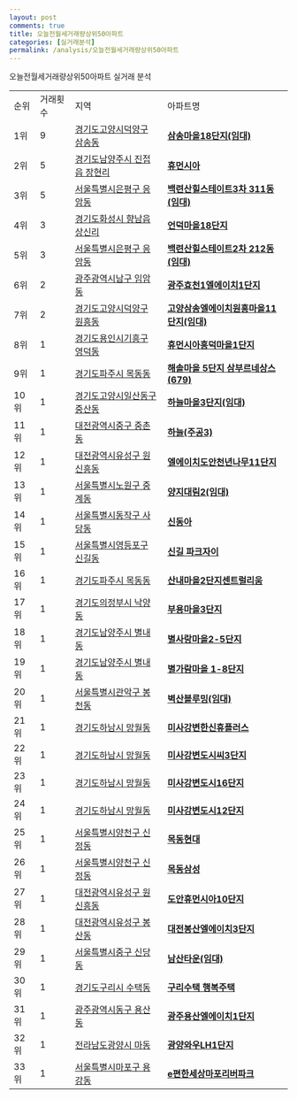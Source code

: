 ```yaml
---
layout: post
comments: true
title: 오늘전월세거래량상위50아파트
categories: [실거래분석]
permalink: /analysis/오늘전월세거래량상위50아파트
---
```


오늘전월세거래량상위50아파트 실거래 분석

<table>
  <tr>
    <td>순위</td>
    <td>거래횟수</td>
    <td>지역</td>
    <td>아파트명</td>
  </tr>

  <tr>
    <td>1위</td>
    <td>9</td>
    <td><a href="/apt/경기도고양시덕양구삼송동">경기도고양시덕양구 삼송동</a></td>
    <td colspan="4" style="font-weight: bold;"><a href="https://search.naver.com/search.naver?query=삼송동 삼송마을18단지(임대)">삼송마을18단지(임대)</a></td>
  </tr>

  <tr>
    <td>2위</td>
    <td>5</td>
    <td><a href="/apt/경기도남양주시진접읍 장현리">경기도남양주시 진접읍 장현리</a></td>
    <td colspan="4" style="font-weight: bold;"><a href="https://search.naver.com/search.naver?query=진접읍 장현리 휴먼시아">휴먼시아</a></td>
  </tr>

  <tr>
    <td>3위</td>
    <td>5</td>
    <td><a href="/apt/서울특별시은평구응암동">서울특별시은평구 응암동</a></td>
    <td colspan="4" style="font-weight: bold;"><a href="https://search.naver.com/search.naver?query=응암동 백련산힐스테이트3차 311동(임대)">백련산힐스테이트3차 311동(임대)</a></td>
  </tr>

  <tr>
    <td>4위</td>
    <td>3</td>
    <td><a href="/apt/경기도화성시향남읍 상신리">경기도화성시 향남읍 상신리</a></td>
    <td colspan="4" style="font-weight: bold;"><a href="https://search.naver.com/search.naver?query=향남읍 상신리 언덕마을18단지">언덕마을18단지</a></td>
  </tr>

  <tr>
    <td>5위</td>
    <td>3</td>
    <td><a href="/apt/서울특별시은평구응암동">서울특별시은평구 응암동</a></td>
    <td colspan="4" style="font-weight: bold;"><a href="https://search.naver.com/search.naver?query=응암동 백련산힐스테이트2차 212동(임대)">백련산힐스테이트2차 212동(임대)</a></td>
  </tr>

  <tr>
    <td>6위</td>
    <td>2</td>
    <td><a href="/apt/광주광역시남구임암동">광주광역시남구 임암동</a></td>
    <td colspan="4" style="font-weight: bold;"><a href="https://search.naver.com/search.naver?query=임암동 광주효천1엘에이치1단지">광주효천1엘에이치1단지</a></td>
  </tr>

  <tr>
    <td>7위</td>
    <td>2</td>
    <td><a href="/apt/경기도고양시덕양구원흥동">경기도고양시덕양구 원흥동</a></td>
    <td colspan="4" style="font-weight: bold;"><a href="https://search.naver.com/search.naver?query=원흥동 고양삼송엘에이치원흥마을11단지(임대)">고양삼송엘에이치원흥마을11단지(임대)</a></td>
  </tr>

  <tr>
    <td>8위</td>
    <td>1</td>
    <td><a href="/apt/경기도용인시기흥구영덕동">경기도용인시기흥구 영덕동</a></td>
    <td colspan="4" style="font-weight: bold;"><a href="https://search.naver.com/search.naver?query=영덕동 휴먼시아흥덕마을1단지">휴먼시아흥덕마을1단지</a></td>
  </tr>

  <tr>
    <td>9위</td>
    <td>1</td>
    <td><a href="/apt/경기도파주시목동동">경기도파주시 목동동</a></td>
    <td colspan="4" style="font-weight: bold;"><a href="https://search.naver.com/search.naver?query=목동동 해솔마을 5단지 삼부르네상스(679)">해솔마을 5단지 삼부르네상스(679)</a></td>
  </tr>

  <tr>
    <td>10위</td>
    <td>1</td>
    <td><a href="/apt/경기도고양시일산동구중산동">경기도고양시일산동구 중산동</a></td>
    <td colspan="4" style="font-weight: bold;"><a href="https://search.naver.com/search.naver?query=중산동 하늘마을3단지(임대)">하늘마을3단지(임대)</a></td>
  </tr>

  <tr>
    <td>11위</td>
    <td>1</td>
    <td><a href="/apt/대전광역시중구중촌동">대전광역시중구 중촌동</a></td>
    <td colspan="4" style="font-weight: bold;"><a href="https://search.naver.com/search.naver?query=중촌동 하늘(주공3)">하늘(주공3)</a></td>
  </tr>

  <tr>
    <td>12위</td>
    <td>1</td>
    <td><a href="/apt/대전광역시유성구원신흥동">대전광역시유성구 원신흥동</a></td>
    <td colspan="4" style="font-weight: bold;"><a href="https://search.naver.com/search.naver?query=원신흥동 엘에이치도안천년나무11단지">엘에이치도안천년나무11단지</a></td>
  </tr>

  <tr>
    <td>13위</td>
    <td>1</td>
    <td><a href="/apt/서울특별시노원구중계동">서울특별시노원구 중계동</a></td>
    <td colspan="4" style="font-weight: bold;"><a href="https://search.naver.com/search.naver?query=중계동 양지대림2(임대)">양지대림2(임대)</a></td>
  </tr>

  <tr>
    <td>14위</td>
    <td>1</td>
    <td><a href="/apt/서울특별시동작구사당동">서울특별시동작구 사당동</a></td>
    <td colspan="4" style="font-weight: bold;"><a href="https://search.naver.com/search.naver?query=사당동 신동아">신동아</a></td>
  </tr>

  <tr>
    <td>15위</td>
    <td>1</td>
    <td><a href="/apt/서울특별시영등포구신길동">서울특별시영등포구 신길동</a></td>
    <td colspan="4" style="font-weight: bold;"><a href="https://search.naver.com/search.naver?query=신길동 신길 파크자이">신길 파크자이</a></td>
  </tr>

  <tr>
    <td>16위</td>
    <td>1</td>
    <td><a href="/apt/경기도파주시목동동">경기도파주시 목동동</a></td>
    <td colspan="4" style="font-weight: bold;"><a href="https://search.naver.com/search.naver?query=목동동 산내마을2단지센트럴리움">산내마을2단지센트럴리움</a></td>
  </tr>

  <tr>
    <td>17위</td>
    <td>1</td>
    <td><a href="/apt/경기도의정부시낙양동">경기도의정부시 낙양동</a></td>
    <td colspan="4" style="font-weight: bold;"><a href="https://search.naver.com/search.naver?query=낙양동 부용마을3단지">부용마을3단지</a></td>
  </tr>

  <tr>
    <td>18위</td>
    <td>1</td>
    <td><a href="/apt/경기도남양주시별내동">경기도남양주시 별내동</a></td>
    <td colspan="4" style="font-weight: bold;"><a href="https://search.naver.com/search.naver?query=별내동 별사랑마을2-5단지">별사랑마을2-5단지</a></td>
  </tr>

  <tr>
    <td>19위</td>
    <td>1</td>
    <td><a href="/apt/경기도남양주시별내동">경기도남양주시 별내동</a></td>
    <td colspan="4" style="font-weight: bold;"><a href="https://search.naver.com/search.naver?query=별내동 별가람마을 1-8단지">별가람마을 1-8단지</a></td>
  </tr>

  <tr>
    <td>20위</td>
    <td>1</td>
    <td><a href="/apt/서울특별시관악구봉천동">서울특별시관악구 봉천동</a></td>
    <td colspan="4" style="font-weight: bold;"><a href="https://search.naver.com/search.naver?query=봉천동 벽산블루밍(임대)">벽산블루밍(임대)</a></td>
  </tr>

  <tr>
    <td>21위</td>
    <td>1</td>
    <td><a href="/apt/경기도하남시망월동">경기도하남시 망월동</a></td>
    <td colspan="4" style="font-weight: bold;"><a href="https://search.naver.com/search.naver?query=망월동 미사강변한신휴플러스">미사강변한신휴플러스</a></td>
  </tr>

  <tr>
    <td>22위</td>
    <td>1</td>
    <td><a href="/apt/경기도하남시망월동">경기도하남시 망월동</a></td>
    <td colspan="4" style="font-weight: bold;"><a href="https://search.naver.com/search.naver?query=망월동 미사강변도시씨3단지">미사강변도시씨3단지</a></td>
  </tr>

  <tr>
    <td>23위</td>
    <td>1</td>
    <td><a href="/apt/경기도하남시망월동">경기도하남시 망월동</a></td>
    <td colspan="4" style="font-weight: bold;"><a href="https://search.naver.com/search.naver?query=망월동 미사강변도시16단지">미사강변도시16단지</a></td>
  </tr>

  <tr>
    <td>24위</td>
    <td>1</td>
    <td><a href="/apt/경기도하남시망월동">경기도하남시 망월동</a></td>
    <td colspan="4" style="font-weight: bold;"><a href="https://search.naver.com/search.naver?query=망월동 미사강변도시12단지">미사강변도시12단지</a></td>
  </tr>

  <tr>
    <td>25위</td>
    <td>1</td>
    <td><a href="/apt/서울특별시양천구신정동">서울특별시양천구 신정동</a></td>
    <td colspan="4" style="font-weight: bold;"><a href="https://search.naver.com/search.naver?query=신정동 목동현대">목동현대</a></td>
  </tr>

  <tr>
    <td>26위</td>
    <td>1</td>
    <td><a href="/apt/서울특별시양천구신정동">서울특별시양천구 신정동</a></td>
    <td colspan="4" style="font-weight: bold;"><a href="https://search.naver.com/search.naver?query=신정동 목동삼성">목동삼성</a></td>
  </tr>

  <tr>
    <td>27위</td>
    <td>1</td>
    <td><a href="/apt/대전광역시유성구원신흥동">대전광역시유성구 원신흥동</a></td>
    <td colspan="4" style="font-weight: bold;"><a href="https://search.naver.com/search.naver?query=원신흥동 도안휴먼시아10단지">도안휴먼시아10단지</a></td>
  </tr>

  <tr>
    <td>28위</td>
    <td>1</td>
    <td><a href="/apt/대전광역시유성구봉산동">대전광역시유성구 봉산동</a></td>
    <td colspan="4" style="font-weight: bold;"><a href="https://search.naver.com/search.naver?query=봉산동 대전봉산엘에이치3단지">대전봉산엘에이치3단지</a></td>
  </tr>

  <tr>
    <td>29위</td>
    <td>1</td>
    <td><a href="/apt/서울특별시중구신당동">서울특별시중구 신당동</a></td>
    <td colspan="4" style="font-weight: bold;"><a href="https://search.naver.com/search.naver?query=신당동 남산타운(임대)">남산타운(임대)</a></td>
  </tr>

  <tr>
    <td>30위</td>
    <td>1</td>
    <td><a href="/apt/경기도구리시수택동">경기도구리시 수택동</a></td>
    <td colspan="4" style="font-weight: bold;"><a href="https://search.naver.com/search.naver?query=수택동 구리수택 행복주택">구리수택 행복주택</a></td>
  </tr>

  <tr>
    <td>31위</td>
    <td>1</td>
    <td><a href="/apt/광주광역시동구용산동">광주광역시동구 용산동</a></td>
    <td colspan="4" style="font-weight: bold;"><a href="https://search.naver.com/search.naver?query=용산동 광주용산엘에이치1단지">광주용산엘에이치1단지</a></td>
  </tr>

  <tr>
    <td>32위</td>
    <td>1</td>
    <td><a href="/apt/전라남도광양시마동">전라남도광양시 마동</a></td>
    <td colspan="4" style="font-weight: bold;"><a href="https://search.naver.com/search.naver?query=마동 광양와우LH1단지">광양와우LH1단지</a></td>
  </tr>

  <tr>
    <td>33위</td>
    <td>1</td>
    <td><a href="/apt/서울특별시마포구용강동">서울특별시마포구 용강동</a></td>
    <td colspan="4" style="font-weight: bold;"><a href="https://search.naver.com/search.naver?query=용강동 e편한세상마포리버파크">e편한세상마포리버파크</a></td>
  </tr>

</table>

